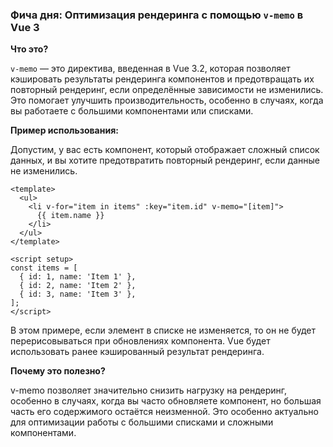 ### Фича дня: Оптимизация рендеринга с помощью `v-memo` в Vue 3

**Что это?**

`v-memo` — это директива, введенная в Vue 3.2, которая позволяет кэшировать результаты рендеринга компонентов и предотвращать их повторный рендеринг, если определённые зависимости не изменились. Это помогает улучшить производительность, особенно в случаях, когда вы работаете с большими компонентами или списками.

**Пример использования:**

Допустим, у вас есть компонент, который отображает сложный список данных, и вы хотите предотвратить повторный рендеринг, если данные не изменились.

```vue
<template>
  <ul>
    <li v-for="item in items" :key="item.id" v-memo="[item]">
      {{ item.name }}
    </li>
  </ul>
</template>

<script setup>
const items = [
  { id: 1, name: 'Item 1' },
  { id: 2, name: 'Item 2' },
  { id: 3, name: 'Item 3' },
];
</script>
```
В этом примере, если элемент в списке не изменяется, то он не будет перерисовываться при обновлениях компонента. Vue будет использовать ранее кэшированный результат рендеринга.

**Почему это полезно?**

v-memo позволяет значительно снизить нагрузку на рендеринг, особенно в случаях, когда вы часто обновляете компонент, но большая часть его содержимого остаётся неизменной. Это особенно актуально для оптимизации работы с большими списками и сложными компонентами.
